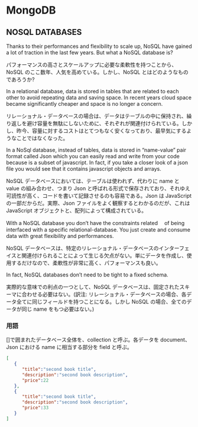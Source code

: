 # MongoDB
## NOSQL DATABASES
Thanks to their performances and flexibility to scale up,NoSQL have gained a lot of traction in the last few years.But what a NoSQL database is?

パフォーマンスの高さとスケールアップに必要な柔軟性を持つことから、NoSQL のここ数年、人気を高めている。しかし、NoSQL とはどのようなものであろうか?

In a relational database, data is stored in tables that are related to each other to avoid repeating data and saving space.In recent years cloud space became significantly cheaper and space is no longer a concern.

リレーショナル・データベースの場合は、データはテーブルの中に保持され、繰り返しを避け容量を無駄にしないために、それぞれが関連付けられている。しかし、昨今、容量に対するコストはとてつもなく安くなっており、最早気にするようなことではなくなった。

In a NoSql database, instead of tables, data is stored in“name-value” pair format called Json which you can easily read and write from your code because is a subset of javascript. In fact, if you take a closer look of a json file you would see that it contains javascript objects and arrays.

NoSQL データベースにおいては、テーブルは使われず、代わりに name と value の組み合わせ、つまり Json と呼ばれる形式で保存されており、それゆえ可読性が高く、コードを書いて記録させるのも容易である。Json は JavaScript の一部だからだ。実際、Json ファイルをよく観察するとわかるのだが、これは JavaScript オブジェクトと、配列によって構成されている。

With a NoSQL database you don’t have the constraints related　of being interfaced with a specific relational-database. You just create and consume data with great flexibility and performances.

NoSQL データベースは、特定のリレーショナル・データベースのインターフェイスと関連付けられることによって生じる欠点がない。単にデータを作成し、使用するだけなので、柔軟性が非常に高く、パフォーマンスも良い。

In fact, NoSQL databases don’t need to be tight to a fixed schema.

実際的な意味での利点の一つとして、NoSQL データベースは、固定されたスキーマに合わせる必要はない。(訳注: リレーショナル・データベースの場合、各データ全てに同じフィールドを持つことになる。しかし NoSQL の場合、全てのデータが同じ name をもつ必要はない。)

### 用語
[]で囲まれたデータベース全体を、collection と呼ぶ。各データを document、Json における name に相当する部分を field と呼ぶ。

```json
[  
   {  
      "title":"second book title",
      "description":"second book description",
      "price":22
   },
   {  
      "title":"second book title",
      "description":"second book description",
      "price":33
   }
]
```
